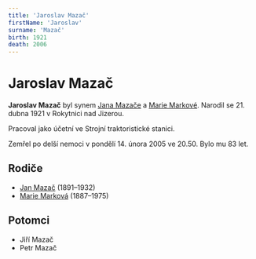 ```yaml
---
title: 'Jaroslav Mazač'
firstName: 'Jaroslav'
surname: 'Mazač'
birth: 1921
death: 2006
---
```


# Jaroslav Mazač

**Jaroslav Mazač** byl synem [Jana Mazače](mazac-jan-1891.md) a [Marie Markové](markova-marie-1887.md). Narodil se 21. dubna 1921 v Rokytnici nad Jizerou.

Pracoval jako účetní ve Strojní traktoristické stanici.

Zemřel po delší nemoci v pondělí 14. února 2005 ve 20.50. Bylo mu 83 let.


## Rodiče

- [Jan Mazač](mazac-jan-1891.md) (1891–1932)
- [Marie Marková](markova-marie-1887.md) (1887–1975)


## Potomci

- Jiří Mazač
- Petr Mazač
